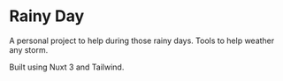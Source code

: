 # Rainy Day

A personal project to help during those rainy days.
Tools to help weather any storm.

Built using Nuxt 3 and Tailwind.
